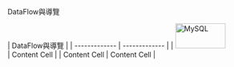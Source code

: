 DataFlow與導覽

|         DataFlow與導覽         |
| ------------- | ------------- |
| <img src="https://user-images.githubusercontent.com/97188330/156323864-9c58796a-0cd4-4417-9824-6fc6f05216b6.png" width="100" height="50" alt="MySQL"/><br/>
  | Content Cell  |
| Content Cell  | Content Cell  |
